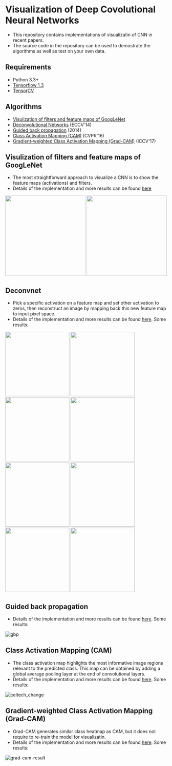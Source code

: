 # Visualization of Deep Covolutional Neural Networks

<!---
[![Build Status](https://travis-ci.org/conan7882/CNN-Visualization.svg?branch=master)](https://travis-ci.org/conan7882/CNN-Visualization)
[![Coverage Status](https://coveralls.io/repos/github/conan7882/CNN-Visualization/badge.svg?branch=master)](https://coveralls.io/github/conan7882/CNN-Visualization?branch=master)
-->

- This repository contains implementations of visualizatin of CNN in recent papers.
- The source code in the repository can be used to demostrate the algorithms as well as test on your own data.

## Requirements
- Python 3.3+
- [Tensorflow 1.3](https://www.tensorflow.org/)
- [TensorCV](https://github.com/conan7882/DeepVision-tensorflow) 


## Algorithms 

- [Visulization of filters and feature maps of GoogLeNet](https://github.com/conan7882/CNN-Visualization/tree/master/doc/firstfilter#visualization-of-filters-and-feature-maps-of-googlenet)
- [Deconvolutional Networks](https://github.com/conan7882/CNN-Visualization/blob/master/doc/deconv/README.md#cnn-feature-visuallization-via-deconvnet-transposed-convolutional-layers) (ECCV'14)
- [Guided back propagation](https://github.com/conan7882/CNN-Visualization/tree/master/doc/guided_backpropagation#guided-backpropagation) (2014)
- [Class Activation Mapping (CAM)](https://github.com/conan7882/CNN-Visualization/tree/master/doc/cam#class-activation-mapping-cam) (CVPR'16)
- [Gradient-weighted Class Activation Mapping (Grad-CAM)](https://github.com/conan7882/CNN-Visualization/tree/master/doc/grad_cam#gradient-weighted-class-activation-mapping-grad-cam) (ICCV'17)

## Visulization of filters and feature maps of GoogLeNet
- The most straightforward approach to visualize a CNN is to show the feature maps (activations) and filters.
- Details of the implementation and more results can be found [here](https://github.com/conan7882/CNN-Visualization/tree/master/doc/firstfilter#visualization-of-filters-and-feature-maps-of-googlenet)
<p align = 'left'>
<img src ="doc/firstfilter/figs/GoogLeNet.png" height="250" />
<img src ="doc/firstfilter/figs/GoogLeNet_inception3a.png" height="250" />
</p>

## Deconvnet
- Pick a specific activation on a feature map and set other activation to zeros, then reconstruct an image by mapping back this new feature map to input pixel space.
- Details of the implementation and more results can be found [here](https://github.com/conan7882/CNN-Visualization/blob/master/doc/deconv/README.md#cnn-feature-visuallization-via-deconvnet-transposed-convolutional-layers). Some results:

<p align = 'left'>
<img src ="doc/deconv/figs/people/conv1_2_feat.png" height="200" />
<img src ="doc/deconv/figs/people/conv1_2_im.png" height="200" />
<img src ="doc/deconv/figs/people/conv2_2_feat.png" height="200" />
<img src ="doc/deconv/figs/people/conv2_2_im.png" height="200" />
<img src ="doc/deconv/figs/people/conv3_4_feat.png" height="200" />
<img src ="doc/deconv/figs/people/conv3_4_im.png" height="200" />
<img src ="doc/deconv/figs/people/conv4_4_feat.png" height="200" />
<img src ="doc/deconv/figs/people/conv4_4_im.png" height="200" />
</p>

## Guided back propagation
<!--- Guided backpropagation generates clearer visulizations than deconvnet for higher layers.-->

- Details of the implementation and more results can be found [here](https://github.com/conan7882/CNN-Visualization/tree/master/doc/guided_backpropagation#guided-backpropagation). Some results:

![gbp](doc/guided_backpropagation/figs/gbp.png)

## Class Activation Mapping (CAM)
- The class activation map highlights the most informative image regions relevant to the predicted class. This map can be obtained by adding a global average pooling layer at the end of convolutional layers.
- Details of the implementation and more results can be found [here](https://github.com/conan7882/CNN-Visualization/tree/master/doc/cam#class-activation-mapping-cam). Some results:

![celtech_change](doc/cam/figs/celtech_diff.png)

## Gradient-weighted Class Activation Mapping (Grad-CAM)
- Grad-CAM generates similar class heatmap as CAM, but it does not require to re-train the model for visualizatin.
- Details of the implementation and more results can be found [here](https://github.com/conan7882/CNN-Visualization/tree/master/doc/grad_cam#gradient-weighted-class-activation-mapping-grad-cam). Some results:

![grad-cam-result](doc/grad_cam/figs/ex1.png)


















